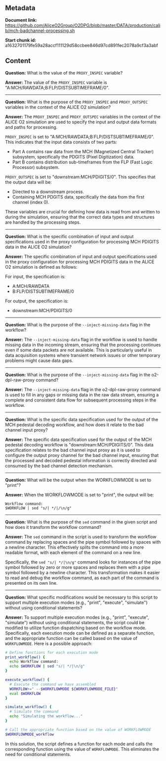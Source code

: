 ## Metadata

**Document link:** https://github.com/AliceO2Group/O2DPG/blob/master/DATA/production/calib/mch-badchannel-processing.sh

**Start chunk id:** a1632701179fe59a28accf111129d58ccbee846d97cd891fec2078a9cf3a3abf

## Content

**Question:** What is the value of the `PROXY_INSPEC` variable?

**Answer:** The value of the `PROXY_INSPEC` variable is "A:MCH/RAWDATA;B:FLP/DISTSUBTIMEFRAME/0".

---

**Question:** What is the purpose of the `PROXY_INSPEC` and `PROXY_OUTSPEC` variables in the context of the ALICE O2 simulation?

**Answer:** The `PROXY_INSPEC` and `PROXY_OUTSPEC` variables in the context of the ALICE O2 simulation are used to specify the input and output data formats and paths for processing.

`PROXY_INSPEC` is set to "A:MCH/RAWDATA;B:FLP/DISTSUBTIMEFRAME/0". This indicates that the input data consists of two parts:
- Part A contains raw data from the MCH (Magnetized Central Tracker) subsystem, specifically the PDGITS (Pixel Digitization) data.
- Part B contains distribution sub-timeframes from the FLP (Fast Logic Processor) subsystem.

`PROXY_OUTSPEC` is set to "downstream:MCH/PDIGITS/0". This specifies that the output data will be:
- Directed to a downstream process.
- Containing MCH PDGITS data, specifically the data from the first channel (index 0).

These variables are crucial for defining how data is read from and written to during the simulation, ensuring that the correct data types and structures are handled by the processing steps.

---

**Question:** What is the specific combination of input and output specifications used in the proxy configuration for processing MCH PDIGITS data in the ALICE O2 simulation?

**Answer:** The specific combination of input and output specifications used in the proxy configuration for processing MCH PDIGITS data in the ALICE O2 simulation is defined as follows:

For input, the specification is:
- A:MCH/RAWDATA
- B:FLP/DISTSUBTIMEFRAME/0

For output, the specification is:
- downstream:MCH/PDIGITS/0

---

**Question:** What is the purpose of the `--inject-missing-data` flag in the workflow?

**Answer:** The `--inject-missing-data` flag in the workflow is used to handle missing data in the incoming stream, ensuring that the processing continues even if some data packets are not available. This is particularly useful in data acquisition systems where transient network issues or other temporary problems might cause data gaps.

---

**Question:** What is the purpose of the `--inject-missing-data` flag in the o2-dpl-raw-proxy command?

**Answer:** The `--inject-missing-data` flag in the o2-dpl-raw-proxy command is used to fill in any gaps or missing data in the raw data stream, ensuring a complete and consistent data flow for subsequent processing steps in the workflow.

---

**Question:** What is the specific data specification used for the output of the MCH pedestal decoding workflow, and how does it relate to the bad channel input proxy?

**Answer:** The specific data specification used for the output of the MCH pedestal decoding workflow is "downstream:MCH/PDIGITS/0". This data specification relates to the bad channel input proxy as it is used to configure the output proxy channel for the bad channel input, ensuring that the processed and decoded pedestal information is correctly directed and consumed by the bad channel detection mechanism.

---

**Question:** What will be the output when the WORKFLOWMODE is set to "print"?

**Answer:** When the WORKFLOWMODE is set to "print", the output will be:
```
Workflow command:
$WORKFLOW | sed "s/| */|/\n/g"
```

---

**Question:** What is the purpose of the `sed` command in the given script and how does it transform the workflow command?

**Answer:** The `sed` command in the script is used to transform the workflow command by replacing spaces and the pipe symbol followed by spaces with a newline character. This effectively splits the command into a more readable format, with each element of the command on a new line.

Specifically, the `sed "s/| */|\n/g"` command looks for instances of the pipe symbol followed by zero or more spaces and replaces them with a pipe symbol followed by a newline character. This transformation makes it easier to read and debug the workflow command, as each part of the command is presented on its own line.

---

**Question:** What specific modifications would be necessary to this script to support multiple execution modes (e.g., "print", "execute", "simulate") without using conditional statements?

**Answer:** To support multiple execution modes (e.g., "print", "execute", "simulate") without using conditional statements, the script could be modified to utilize function dispatching based on the workflow mode. Specifically, each execution mode can be defined as a separate function, and the appropriate function can be called based on the value of `WORKFLOWMODE`. Here is a possible approach:

```bash
# Define functions for each execution mode
print_workflow() {
  echo Workflow command:
  echo $WORKFLOW | sed "s/| */|\n/g"
}

execute_workflow() {
  # Execute the command we have assembled
  WORKFLOW+=" --$WORKFLOWMODE ${WORKFLOWMODE_FILE}"
  eval $WORKFLOW
}

simulate_workflow() {
  # Simulate the command
  echo "Simulating the workflow..."
}

# Call the appropriate function based on the value of WORKFLOWMODE
$WORKFLOWMODE_workflow
```

In this solution, the script defines a function for each mode and calls the corresponding function using the value of `WORKFLOWMODE`. This eliminates the need for conditional statements.